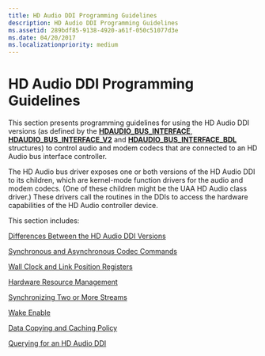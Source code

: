 ```yaml
---
title: HD Audio DDI Programming Guidelines
description: HD Audio DDI Programming Guidelines
ms.assetid: 289bdf85-9138-4920-a61f-050c51077d3e
ms.date: 04/20/2017
ms.localizationpriority: medium
---
```


# HD Audio DDI Programming Guidelines


This section presents programming guidelines for using the HD Audio DDI versions (as defined by the [**HDAUDIO\_BUS\_INTERFACE**](https://docs.microsoft.com/windows-hardware/drivers/ddi/hdaudio/ns-hdaudio-_hdaudio_bus_interface), [**HDAUDIO\_BUS\_INTERFACE\_V2**](https://docs.microsoft.com/windows-hardware/drivers/ddi/hdaudio/ns-hdaudio-_hdaudio_bus_interface_v2) and [**HDAUDIO\_BUS\_INTERFACE\_BDL**](https://docs.microsoft.com/windows-hardware/drivers/ddi/hdaudio/ns-hdaudio-_hdaudio_bus_interface_bdl) structures) to control audio and modem codecs that are connected to an HD Audio bus interface controller.

The HD Audio bus driver exposes one or both versions of the HD Audio DDI to its children, which are kernel-mode function drivers for the audio and modem codecs. (One of these children might be the UAA HD Audio class driver.) These drivers call the routines in the DDIs to access the hardware capabilities of the HD Audio controller device.

This section includes:

[Differences Between the HD Audio DDI Versions](differences-between-the-hd-audio-ddi-versions.md)

[Synchronous and Asynchronous Codec Commands](synchronous-and-asynchronous-codec-commands.md)

[Wall Clock and Link Position Registers](wall-clock-and-link-position-registers.md)

[Hardware Resource Management](hardware-resource-management.md)

[Synchronizing Two or More Streams](synchronizing-two-or-more-streams.md)

[Wake Enable](wake-enable.md)

[Data Copying and Caching Policy](data-copying-and-caching-policy.md)

[Querying for an HD Audio DDI](querying-for-an-hd-audio-ddi.md)

 

 





